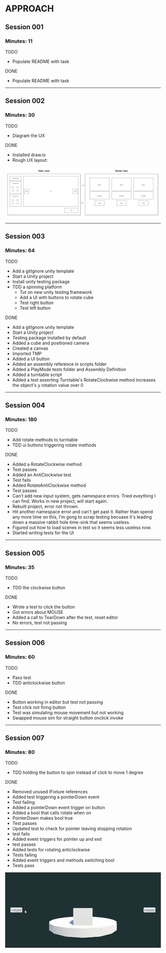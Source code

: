 # APPROACH

## Session 001

### Minutes: 11

TODO
- Populate README with task

DONE
- Populate README with task

---

## Session 002

### Minutes: 30

TODO
- Diagram the UX

DONE
- Installed draw.io
- Rough UX layout:

![layout](wip/UX.png)

---

## Session 003

### Minutes: 64

TODO
- Add a gitIgnore unity template
- Start a Unity project
- Install unity testing package
- TDD a spinning platform
    - Tut on new unity testing framework
    - Add a UI with buttons to rotate cube
    - Test right button
    - Test left button

DONE
- Add a gitIgnore unity template
- Start a Unity project
- Testing package installed by default
- Added a cube and positioned camera
- Created a canvas
- Imported TMP
- Added a UI button
- Added an assembly reference in scripts folder
- Added a PlayMode tests folder and Assembly Definition
- Added a turntable script
- Added a test asserting Turntable's RotateClockwise method increases the object's y rotation value over 0

---

## Session 004

### Minutes: 180

TODO
- Add rotate methods to turntable
- TDD ui buttons triggering rotate methods

DONE
- Added a RotateClockwise method
- Test passes
- Added an AntiClockwise test
- Test fails
- Added RotateAntiClockwise method
- Test passes
- Can't add new input system, gets namespace errors. Tried eveything I can find. Works in new project, will start again.
- Rebuilt project, error not thrown. 
- Hit another namespace error and can't get past it. Rather than spend any more time on this, I'm gong to scrap testing becuase it's leading down a massive rabbit hole time-sink that seems useless.
- Figured out how to load scenes in test so it seems less useless now.
- Started writing tests for the UI

---

## Session 005

### Minutes: 35

TODO
- TDD the clockwise button

DONE
- Wrote a test to click the button
- Got errors about MOUSE
- Added a call to TearDown after the test, reset editor
- No errors, test not passing

---

## Session 006

### Minutes: 60

TODO
- Pass test
- TDD anticlockwise button

DONE
- Button working in editor but test not passing
- Test click not firing button
- Test was simulating mouse movement but not working
- Swapped mouse sim for straight button onclick invoke

---

## Session 007

### Minutes: 80

TODO
- TDD holding the button to spin instead of click to move 1 degree

DONE
- Removed unused IFixture references
- Added test triggering a pointerDown event
- Test failing
- Added a pointerDown event trigger on button
- Added a bool that calls rotate when on
- PointerDown makes bool true
- Test passes
- Updated test to check for pointer leaving stopping rotation
- test fails
- Added event triggers for pointer up and exit
- test passes
- Added tests for rotating anticlockwise
- Tests failing
- Added event triggers and methods switching bool
- Tests pass

![wip_001](wip/wip_001.gif)
